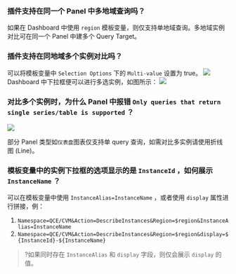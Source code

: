 
### 插件支持在同一个 Panel 中多地域查询吗？

如果在 Dashboard 中使用 `region` 模板变量，则仅支持单地域查询。多地域实例对比可在同一个 Panel 中建多个 Query Target。

### 插件支持在同地域多个实例对比吗？

可以将模板变量中 `Selection Options` 下的 `Multi-value` 设置为 true。
![](https://main.qcloudimg.com/raw/da6acdd13a5fd82b52de1ec53364c0c5.png)
 Dashboard 中下拉框便可以进行多选实例，如图所示：
![](https://main.qcloudimg.com/raw/041a8658cc5e349ab8a51e6d7c9f6c17.png)

### 对比多个实例时，为什么 Panel 中报错 `Only queries that return single series/table is supported` ？
![](https://main.qcloudimg.com/raw/35b75a1b7840e96df8b64940664233c7.png)

部分 Panel 类型如`仪表盘`图表仅支持单 query 查询，如需对比多实例请使用折线图 (Line)。

###  模板变量中的实例下拉框的选项显示的是 `InstanceId` ，如何展示 `InstanceName` ？

 可以在模板变量中使用 `InstanceAlias=InstanceName` ，或者使用 `display` 属性进行拼接，例：
  1. `Namespace=QCE/CVM&Action=DescribeInstances&Region=$region&InstanceAlias=InstanceName`
  2. `Namespace=QCE/CVM&Action=DescribeInstances&Region=$region&display=${InstanceId}-${InstanceName}`

>?如果同时存在 `InstanceAlias` 和 `display` 字段，则仅会展示 `display` 的值。
